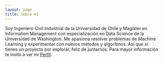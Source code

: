 ```yaml
---
layout: page
title: Sobre mí
---
```


Soy Ingeniero Civil Industrial de la Universidad de Chile y Magíster en Information Management con especialización en Data Science de la Universidad de Washington. Me apasiona resolver problemas de Machine Learning y experimentar con nuevos métodos y algoritmos. Así que si tienes un proyecto por explorar, feliz de juntarnos. Para mayor información te invito a ver mi [Perfil](https://www.linkedin.com/in/retamj/).
